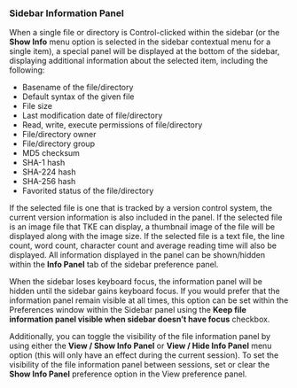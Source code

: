 ### Sidebar Information Panel

When a single file or directory is Control-clicked within the sidebar (or the **Show Info** menu option is selected in the sidebar contextual menu for a single item), a special panel will be displayed at the bottom of the sidebar, displaying additional information about the selected item, including the following:

- Basename of the file/directory
- Default syntax of the given file
- File size
- Last modification date of file/directory
- Read, write, execute permissions of file/directory
- File/directory owner
- File/directory group
- MD5 checksum
- SHA-1 hash
- SHA-224 hash
- SHA-256 hash
- Favorited status of the file/directory

If the selected file is one that is tracked by a version control system, the current version information is also included in the panel. If the selected file is an image file that TKE can display, a thumbnail image of the file will be displayed along with the image size. If the selected file is a text file, the line count, word count, character count and average reading time will also be displayed. All information displayed in the panel can be shown/hidden within the **Info Panel** tab of the sidebar preference panel.

When the sidebar loses keyboard focus, the information panel will be hidden until the sidebar gains keyboard focus. If you would prefer that the information panel remain visible at all times, this option can be set within the Preferences window within the Sidebar panel using the **Keep file information panel visible when sidebar doesn’t have focus** checkbox.

Additionally, you can toggle the visibility of the file information panel by using either the **View / Show Info Panel** or **View / Hide Info Panel** menu option (this will only have an effect during the current session). To set the visibility of the file information panel between sessions, set or clear the **Show Info Panel** preference option in the View preference panel.